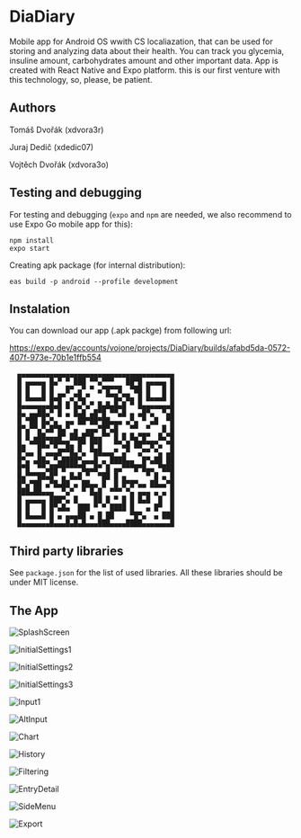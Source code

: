 # DiaDiary

Mobile app for Android OS wwith CS localiazation, that can be used for storing and analyzing data about their health. You can track you glycemia, insuline amount, carbohydrates amount and other important data. App is created with React Native and Expo platform. this is our first venture with this technology, so, please, be patient.

## Authors

Tomáš Dvořák (xdvora3r)

Juraj Dedič (xdedic07)

Vojtěch Dvořák (xdvora3o)

## Testing and debugging
For testing and debugging (`expo` and `npm` are needed, we also recommend to use Expo Go mobile app for this):

```
npm install
expo start
```

Creating apk package (for internal distribution):

```
eas build -p android --profile development
```

## Instalation

You can download our app (.apk packge) from following url:

https://expo.dev/accounts/vojone/projects/DiaDiary/builds/afabd5da-0572-407f-973e-70b1e1ffb554

```
  ▄▄▄▄▄▄▄▄▄▄▄▄▄▄▄▄▄▄▄▄▄▄▄▄▄▄▄▄▄▄▄▄▄▄▄▄▄▄▄
  █ ▄▄▄▄▄ █▄▀ ▀ ███ ▀▀▄▀▀▀   ██▀█ ▄▄▄▄▄ █
  █ █   █ █   █▀ ▄▀ ▀ ▄▀█▀▀█  ▀██ █   █ █
  █ █▄▄▄█ █▄█▀ ▄▀█▄▀    ▀▀█▄▀█▄ █ █▄▄▄█ █
  █▄▄▄▄▄▄▄█▄█ █ █▄▀▄▀ █▄█▄█▄█ ▀ █▄▄▄▄▄▄▄█
  █▄ ▄▄██▄▀ █ ▄ █▄█ ▄█▀█ ▀▀▄█ ▄ ▄█▀▄  ▀▄█
  █ ▀██ █▄▀▄  ▄▄ ██▀██▀██▄▄▄ ▄▀▄ ▀ ▄█  ▀█
  █▀▄▀▀▄▀▄█▀█▄▀ ▄  ▄▄▄▀█▀▄█   ▀▀  ▀   █ █
  █ █ ▄██▄▄▄█▀ ██▄█▀█▄▄▀▀ █ █ █▄▀█▀  █▄▀█
  █▄ ▀▀██▄▀█▀▀█▄ █▀ █▀█   ▀▀▄█ ██▀▀█▀▄ ▀█
  █▀▄▄ █ ▄▄▄█▀▀█▄▀▄ ▀██▄▄▄▀ ▄▀  ▄▀▀ ▀▄ ▄█
  █▀▄ ▄██▄ ▀▄████▀▄▄▄█ ▄ ████▄▄  █▀▄██ ██
  █▀█  ▀▀▄██▀█▀▀▀▀█▄▄█▀ █ ▄▄▀▀▀█▀█▄▄ ▀███
  █▄▀▀▀██▄█▀ ▄ █▄█ ▀  ▀██ █ ▄     ▀ █ ▄ █
  █▀▄▀██ ▄▀█▄██ ▄ ██▄▄ █  █ █▀█▀▄▄ ██▄▄▀█
  ███▄██▄▄▄  ▀▄▀  ▀ █▄█  ▀▀▀ ▀▄ ▄▄▄ ▄ ▄ █
  █ ▄▄▄▄▄ ███▀▄ █    ██ █ ▀ █ █ █▄█  █  █
  █ █   █ █▀▄█▄  ███ ▀ ▀ ████ █   ▄ █▀  █
  █ █▄▄▄█ █ ▄ ▄▄▄██ ▄ █ ██    ▀█▀▄  ▄ ███
  █▄▄▄▄▄▄▄█▄▄▄█▄█▄█▄▄▄███▄▄▄▄████▄▄▄▄▄▄▄█
```


## Third party libraries

See `package.json` for the list of used libraries. All these libraries should be under MIT license.


## The App

![SplashScreen](/screenshots/splash.jpg)

![InitialSettings1](/screenshots/initsettings1.jpg)

![InitialSettings2](/screenshots/initsettings2.jpg)

![InitialSettings3](/screenshots/initsettings3.jpg)

![Input1](/screenshots/input1.jpg)

![AltInput](/screenshots/altinput.jpg)

![Chart](/screenshots/chart.jpg)

![History](/screenshots/history.jpg)

![Filtering](/screenshots/fitering.jpg)

![EntryDetail](/screenshots/entrydetail.jpg)

![SideMenu](/screenshots/sidemenu.jpg)

![Export](/screenshots/export.jpg)

